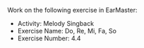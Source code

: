 Work on the following exercise in EarMaster:
- Activity: Melody Singback
- Exercise Name: Do, Re, Mi, Fa, So
- Exercise Number: 4.4
